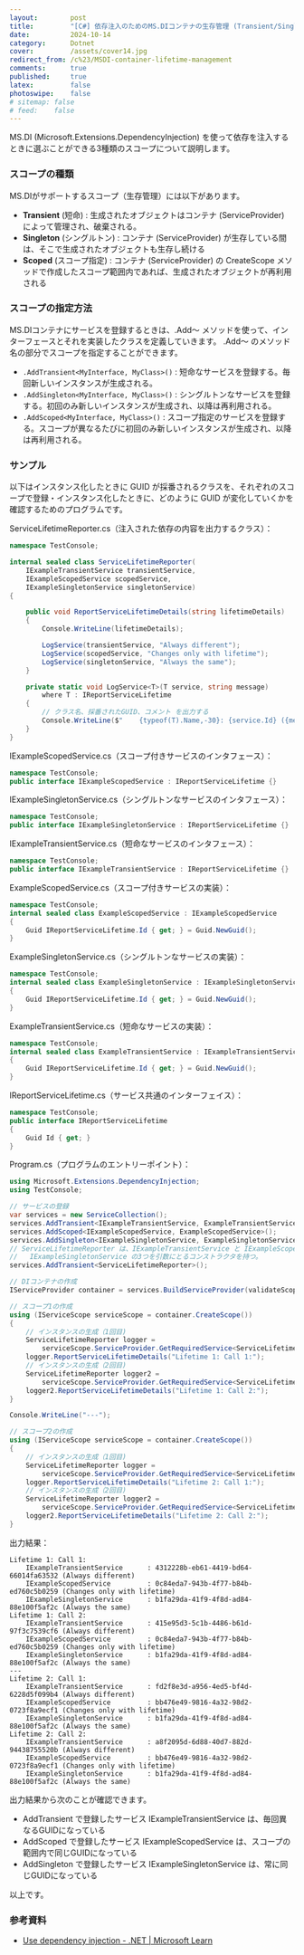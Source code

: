 ```yaml
---
layout:        post
title:         "[C#] 依存注入のためのMS.DIコンテナの生存管理 (Transient/Singleton/Scoped)"
date:          2024-10-14
category:      Dotnet
cover:         /assets/cover14.jpg
redirect_from: /c%23/MSDI-container-lifetime-management
comments:      true
published:     true
latex:         false
photoswipe:    false
# sitemap: false
# feed:    false
---
```


MS.DI (Microsoft.Extensions.DependencyInjection) を使って依存を注入するときに選ぶことができる3種類のスコープについて説明します。

### スコープの種類

MS.DIがサポートするスコープ（生存管理）には以下があります。

- **Transient** (短命) : 生成されたオブジェクトはコンテナ (ServiceProvider) によって管理され、破棄される。
- **Singleton** (シングルトン) : コンテナ (ServiceProvider) が生存している間は、そこで生成されたオブジェクトも生存し続ける
- **Scoped** (スコープ指定) : コンテナ (ServiceProvider) の CreateScope メソッドで作成したスコープ範囲内であれば、生成されたオブジェクトが再利用される

### スコープの指定方法

MS.DIコンテナにサービスを登録するときは、.Add〜 メソッドを使って、インターフェースとそれを実装したクラスを定義していきます。
.Add〜 のメソッド名の部分でスコープを指定することができます。

- `.AddTransient<MyInterface, MyClass>()` : 短命なサービスを登録する。毎回新しいインスタンスが生成される。
- `.AddSingleton<MyInterface, MyClass>()` : シングルトンなサービスを登録する。初回のみ新しいインスタンスが生成され、以降は再利用される。
- `.AddScoped<MyInterface, MyClass>()` : スコープ指定のサービスを登録する。スコープが異なるたびに初回のみ新しいインスタンスが生成され、以降は再利用される。

### サンプル

以下はインスタンス化したときに GUID が採番されるクラスを、それぞれのスコープで登録・インスタンス化したときに、どのように GUID が変化していくかを確認するためのプログラムです。

ServiceLifetimeReporter.cs（注入された依存の内容を出力するクラス）：

```csharp
namespace TestConsole;

internal sealed class ServiceLifetimeReporter(
    IExampleTransientService transientService,
    IExampleScopedService scopedService,
    IExampleSingletonService singletonService)
{

    public void ReportServiceLifetimeDetails(string lifetimeDetails)
    {
        Console.WriteLine(lifetimeDetails);

        LogService(transientService, "Always different");
        LogService(scopedService, "Changes only with lifetime");
        LogService(singletonService, "Always the same");
    }

    private static void LogService<T>(T service, string message)
        where T : IReportServiceLifetime
    {
        // クラス名、採番されたGUID、コメント を出力する
        Console.WriteLine($"    {typeof(T).Name,-30}: {service.Id} ({message})");
    }
}
```

IExampleScopedService.cs（スコープ付きサービスのインタフェース）：

```csharp
namespace TestConsole;
public interface IExampleScopedService : IReportServiceLifetime {}
```

IExampleSingletonService.cs（シングルトンなサービスのインタフェース）：

```csharp
namespace TestConsole;
public interface IExampleSingletonService : IReportServiceLifetime {}
```

IExampleTransientService.cs（短命なサービスのインタフェース）：

```csharp
namespace TestConsole;
public interface IExampleTransientService : IReportServiceLifetime {}
```

ExampleScopedService.cs（スコープ付きサービスの実装）：

```csharp
namespace TestConsole;
internal sealed class ExampleScopedService : IExampleScopedService
{
    Guid IReportServiceLifetime.Id { get; } = Guid.NewGuid();
}
```

ExampleSingletonService.cs（シングルトンなサービスの実装）：

```csharp
namespace TestConsole;
internal sealed class ExampleSingletonService : IExampleSingletonService
{
    Guid IReportServiceLifetime.Id { get; } = Guid.NewGuid();
}
```

ExampleTransientService.cs（短命なサービスの実装）：

```csharp
namespace TestConsole;
internal sealed class ExampleTransientService : IExampleTransientService
{
    Guid IReportServiceLifetime.Id { get; } = Guid.NewGuid();
}
```

IReportServiceLifetime.cs（サービス共通のインターフェイス）：

```csharp
namespace TestConsole;
public interface IReportServiceLifetime
{
    Guid Id { get; }
}
```

Program.cs（プログラムのエントリーポイント）：

```csharp
using Microsoft.Extensions.DependencyInjection;
using TestConsole;

// サービスの登録
var services = new ServiceCollection();
services.AddTransient<IExampleTransientService, ExampleTransientService>();
services.AddScoped<IExampleScopedService, ExampleScopedService>();
services.AddSingleton<IExampleSingletonService, ExampleSingletonService>();
// ServiceLifetimeReporter は、IExampleTransientService と IExampleScopedService と 
//   IExampleSingletonService の3つを引数にとるコンストラクタを持つ。
services.AddTransient<ServiceLifetimeReporter>();

// DIコンテナの作成
IServiceProvider container = services.BuildServiceProvider(validateScopes: true);

// スコープ1の作成
using (IServiceScope serviceScope = container.CreateScope())
{
    // インスタンスの生成（1回目)
    ServiceLifetimeReporter logger =
        serviceScope.ServiceProvider.GetRequiredService<ServiceLifetimeReporter>();
    logger.ReportServiceLifetimeDetails("Lifetime 1: Call 1:");
    // インスタンスの生成（2回目)
    ServiceLifetimeReporter logger2 =
        serviceScope.ServiceProvider.GetRequiredService<ServiceLifetimeReporter>();
    logger2.ReportServiceLifetimeDetails("Lifetime 1: Call 2:");
}

Console.WriteLine("---");

// スコープ2の作成
using (IServiceScope serviceScope = container.CreateScope())
{
    // インスタンスの生成（1回目)
    ServiceLifetimeReporter logger =
        serviceScope.ServiceProvider.GetRequiredService<ServiceLifetimeReporter>();
    logger.ReportServiceLifetimeDetails("Lifetime 2: Call 1:");
    // インスタンスの生成（2回目)
    ServiceLifetimeReporter logger2 =
        serviceScope.ServiceProvider.GetRequiredService<ServiceLifetimeReporter>();
    logger2.ReportServiceLifetimeDetails("Lifetime 2: Call 2:");
}
```

出力結果：

```console
Lifetime 1: Call 1:
    IExampleTransientService      : 4312228b-eb61-4419-bd64-66014fa63532 (Always different)
    IExampleScopedService         : 0c84eda7-943b-4f77-b84b-ed760c5b0259 (Changes only with lifetime)
    IExampleSingletonService      : b1fa29da-41f9-4f8d-ad84-88e100f5af2c (Always the same)
Lifetime 1: Call 2:
    IExampleTransientService      : 415e95d3-5c1b-4486-b61d-97f3c7539cf6 (Always different)
    IExampleScopedService         : 0c84eda7-943b-4f77-b84b-ed760c5b0259 (Changes only with lifetime)
    IExampleSingletonService      : b1fa29da-41f9-4f8d-ad84-88e100f5af2c (Always the same)
---
Lifetime 2: Call 1:
    IExampleTransientService      : fd2f8e3d-a956-4ed5-bf4d-6228d5f099b4 (Always different)
    IExampleScopedService         : bb476e49-9816-4a32-98d2-0723f8a9ecf1 (Changes only with lifetime)
    IExampleSingletonService      : b1fa29da-41f9-4f8d-ad84-88e100f5af2c (Always the same)
Lifetime 2: Call 2:
    IExampleTransientService      : a8f2095d-6d88-40d7-882d-94438755520b (Always different)
    IExampleScopedService         : bb476e49-9816-4a32-98d2-0723f8a9ecf1 (Changes only with lifetime)
    IExampleSingletonService      : b1fa29da-41f9-4f8d-ad84-88e100f5af2c (Always the same)
```

出力結果から次のことが確認できます。

- AddTransient で登録したサービス IExampleTransientService は、毎回異なるGUIDになっている
- AddScoped で登録したサービス IExampleScopedService は、スコープの範囲内で同じGUIDになっている
- AddSingleton で登録したサービス IExampleSingletonService は、常に同じGUIDになっている

以上です。


### 参考資料

- [Use dependency injection - .NET \| Microsoft Learn](https://learn.microsoft.com/en-us/dotnet/core/extensions/dependency-injection-usage)
